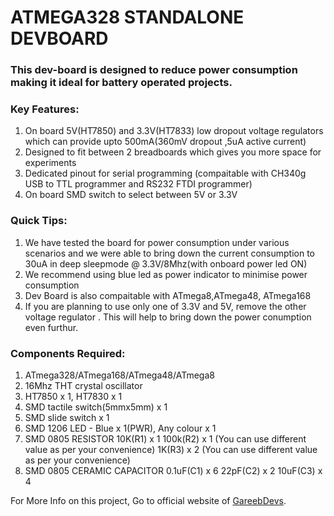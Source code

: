  # ATMEGA328 STANDALONE DEVBOARD


### This dev-board is designed to reduce power consumption making it ideal for battery operated projects.

### Key Features:
1. On board 5V(HT7850) and 3.3V(HT7833) low dropout voltage regulators which can provide upto 500mA(360mV dropout ,5uA active current)
2. Designed to fit between 2 breadboards which gives you more space for experiments
3. Dedicated pinout for serial programming (compaitable with CH340g USB to TTL programmer and RS232 FTDI programmer)
4. On board SMD switch to select between 5V or 3.3V

### Quick Tips:
1. We have tested the board for power consumption under various scenarios and we were able to bring down the current consumption to 30uA in deep sleepmode @ 3.3V/8Mhz(with onboard power led ON)
2. We recommend using blue led as power indicator to minimise power consumption
3. Dev Board is also compaitable with ATmega8,ATmega48,
ATmega168  
4. If you are planning to use only one of 3.3V and 5V, remove the other voltage regulator . This will help to bring down the power conumption even furthur.

### Components Required:
1. ATmega328/ATmega168/ATmega48/ATmega8
2. 16Mhz THT crystal oscillator
3. HT7850 x 1, HT7830 x 1
4. SMD tactile switch(5mmx5mm) x 1
5. SMD slide switch x 1
6. SMD 1206 LED - Blue x 1(PWR), Any colour x 1
7. SMD 0805 RESISTOR
	10K(R1) x 1
	100k(R2) x 1 (You can use different value as per your convenience)
	1K(R3) x 2 (You can use different value as per your convenience)
8. SMD 0805 CERAMIC CAPACITOR
	0.1uF(C1) x 6
	22pF(C2) x 2
	10uF(C3) x 4

For More Info on this project, Go to official website of [GareebDevs](https://).
